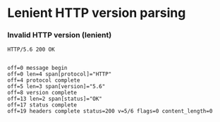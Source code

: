 Lenient HTTP version parsing
============================

### Invalid HTTP version (lenient)

<!-- meta={"type": "response-lenient-version"} -->
```http
HTTP/5.6 200 OK


```

```log
off=0 message begin
off=0 len=4 span[protocol]="HTTP"
off=4 protocol complete
off=5 len=3 span[version]="5.6"
off=8 version complete
off=13 len=2 span[status]="OK"
off=17 status complete
off=19 headers complete status=200 v=5/6 flags=0 content_length=0
```
